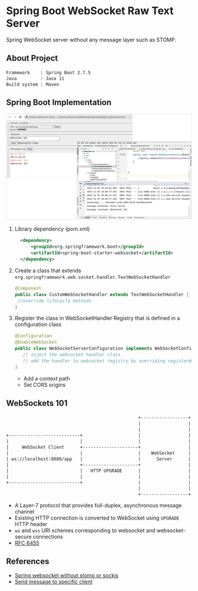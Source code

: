 # Spring Boot WebSocket Raw Text Server

Spring WebSocket server without any message layer such as STOMP.

## About Project

```text
Framework    : Spring Boot 2.7.5
Java         : Java 11
Build system : Maven
```


## Spring Boot Implementation

![test](websocket-message-channel-test.jpg)

1. Library dependency (pom.xml)
   ```xml
     <dependency>
         <groupId>org.springframework.boot</groupId>
         <artifactId>spring-boot-starter-websocket</artifactId>
     </dependency>
   ```

2. Create a class that extends `org.springframework.web.socket.handler.TextWebSocketHandler`
   ```java
   @Component
   public class CustomWebSocketHandler extends TextWebSocketHandler {
    //override lifecycle methods
   }
   ```


3. Register the class in WebSocketHandler Registry that is defined in a configuration class
   ```java
   @Configuration
   @EnableWebSocket
   public class WebSocketServerConfiguration implements WebSocketConfigurer {
      // inject the websocket handler class
      // add the handler to websocket registry by overriding registerWebSocketHandlers method
   }
   ```
   - Add a context path
   - Set CORS origins

## WebSockets 101

```
                                                  +------------------+
                                                  |                  |
                                                  |                  |
+---------------------------+                     |                  |
|                           |                     |                  |
|     WebSocket Client      +---------------------+                  |
|                           |                     |    WebSocket     |
| ws://localhost:8080/app   |                     |      Server      |
|                           +---------------------+                  |
|                           |   HTTP UPGRADE      |                  |
|                           |                     |                  |
+---------------------------+                     |                  |
                                                  |                  |
                                                  +------------------+
```
- A Layer-7 protocol that provides full-duplex, asynchronous message channel
- Existing HTTP connection is converted to WebSocket using `UPGRADE` HTTP header
- `ws` and `wss` URI schemes corresponding to websocket and websocket-secure connections
- [RFC 6455](https://www.rfc-editor.org/rfc/rfc6455)


## References

- [Spring websocket without stomp or sockjs](https://stackoverflow.com/a/32267452)
- [Send message to specific client](https://stackoverflow.com/questions/24073987/how-to-send-message-to-a-specific-device-by-spring-websocket)
